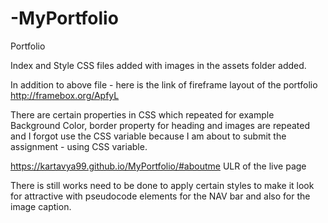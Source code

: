 # -MyPortfolio
Portfolio

Index and Style CSS files added with images in the assets folder added.

In addition to above file - here is the link of fireframe layout of the portfolio 
http://framebox.org/ApfyL


There are certain properties in CSS which repeated for example 
Background Color, border property for heading and images are repeated and I forgot use the CSS variable because I am about to submit the assignment  - using CSS variable.


https://kartavya99.github.io/MyPortfolio/#aboutme
ULR of the live page 

There is still works need to be done to apply certain styles to make it look for attractive with pseudocode elements for the NAV bar and also for the image caption.